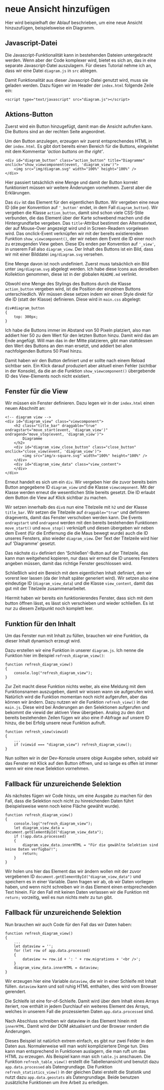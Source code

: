 # neue Ansicht hinzufügen

Hier wird beispielhaft der Ablauf beschrieben, um eine neue Ansicht hinzuzufügen, beispielsweise ein Diagramm.

## Javascript-Datei

Die Javascript-Funktionalität kann in bestehenden Dateien untergebracht werden. Wenn aber der Code komplexer wird, bietet es sich an, das in eine separate Javascript-Datei auszulagern. Für dieses Tutorial nehme ich an, dass wir eine Datei `diagram.js` in `src` ablegen.

Damit Funktionalität aus dieser Javascript-Datei genutzt wird, muss sie geladen werden. Dazu fügen wir im Header der `index.html` folgende Zeile ein:
```
<script type="text/javascript" src="diagram.js"></script>
```

## Aktions-Button

Zuerst wird ein Button hinzugefügt, damit man die Ansicht aufrufen kann. Die Buttons sind an der rechten Seite angeordnet.

Um den Button anzulegen, erzeugen wir zuerst entsprechendes HTML in der `index.html`. Es gibt dort bereits einen Bereich für die Buttons, eingeleitet mit dem Kommentar _'action buttons on the right'_.

```
<div id="diagram_button" class="action_button" title="Diagramme" onclick="show_viewcomponent(event, 'diagram_view')">
	<img src="img/diagram.svg" width="100%" height="100%" />
</div>
```
Hier passiert tatsächlich eine Menge und damit der Button korrekt funktioniert müssen wir weitere Änderungen vornehmen. Zuerst aber die Erklärungen.

Das `div` ist das Element für den eigentlichen Button. Wir vergeben eine neue ID (die per Konvention auf `'_button'` endet, in dem Fall `diagram_button`). Wir vergeben die Klasse `action_button`, damit sind schon viele CSS-Stile verbunden, die das Element über der Karte schwebend machen und die Hintergrundfarbe vergeben. Das `title`-Attribut bestimmt den Alternativtext, der auf Mouse-Over angezeigt wird und in Screen-Readern vorgelesen wird. Das onclick-Event verknüpfen wir mit der bereits existierenden Funktion `show_viewcomponent()`, der wir neben dem Event die ID einer noch zu erzeugenden View geben. Diese IDs enden per Konvention auf `'_view'`, in unserem Fall also `diagram_view`. Der Inhalt des Buttons ist ein Bild, dass wir mit einer Bilddatei `img/diagram.svg` versehen.

Eine Menge davon ist noch undefiniert. Zuerst muss tatsächlich ein Bild unter `img/diagram.svg` abgelegt werden. Ich habe diese Icons aus derselben Kollektion genommen, diese ist in der globalen `README.md` verlinkt.

Obwohl eine Menge des Stylings des Buttons durch die Klasse `action_button` vergeben wird, ist die Position der einzelnen Buttons unterschiedlich. Wir müssen diese setzen indem wir einen Style direkt für die ID (statt der Klasse) definieren. Diese wird in `main.css` abgelegt:
```
div#diagram_button
{
	top: 300px;
}
```
Ich habe die Buttons immer im Abstand von 50 Pixeln platziert, also man addiert hier 50 zu dem Wert für den letzten Button hinzu. Damit wird das am Ende angefügt. Will man das in der Mitte platzieren, gibt man stattdessen den Wert des Buttons an den man ersetzt, und addiert bei allen nachfolgenden Buttons 50 Pixel hinzu.

Damit haben wir den Button definiert und er sollte nach einem Reload sichtbar sein. Ein Klick darauf produziert aber aktuell einen Fehler (sichtbar in der Konsole), da die an die Funktion `show_viewcomponent()` übergebende ID des View-Elements noch nicht existiert.

## Fenster für die View

Wir müssen ein Fenster definieren. Dazu legen wir in der `index.html` einen neuen Abschnitt an:
```
<!-- diagram view -->
<div id="diagram_view" class="viewcomponent">
	<h2 class="title_bar" draggable="true" ondragstart="move_start(event, 'diagram_view')" ondragend="move_stop(event, 'diagram_view')">
		Diagramme
	</h2>
	<div id="diagram_view_close_button" class="close_button" onclick="close_view(event, 'diagram_view')">
		<img src="img/x-square.svg" width="100%" height="100%" />
	</div>
	<div id="diagram_view_data" class="view_content">
	</div>
</div>
```
Erneut handelt es sich um ein `div`. Wir vergeben hier die zuvor bereits beim Button angegebene ID `diagram_view` und die Klasse `viewcomponent`. Mit der Klasse werden erneut die wesentlichen Stile bereits gesetzt. Die ID erlaubt dem Button die View auf Klick sichtbar zu machen.

Wir setzen innerhalb des `div`s nun eine Titelzeile mit `h2` und der Klasse `title_bar`. Wir setzen die Titelzeile auf `draggable="true"` und definieren dragevents, damit das Fenster verschoben werden kann. Die Events `ondragstart` und `ondragend` werden mit den bereits bestehenden Funktionen `move_start()` und `move_stop()` verknüpft und diesen übergeben wir neben dem Event (für die Entfernung die die Maus bewegt wurde) auch die ID unseres Fensters, also wieder `diagram_view`. Der Text der Titelzeile wird hier auf 'Diagramme' gesetzt.

Das nächste `div` definiert den 'Schließen'-Button auf der Titelzeile, das kann man weitgehend kopieren, nur dass wir erneut die ID unseres Fensters angeben müssen, damit das richtige Fenster geschlossen wird.

Schließlich wird ein Bereich mit dem eigentlichen Inhalt definiert, den wir vorerst leer lassen (da der Inhalt später generiert wird). Wir setzen also eine eindeutige ID (`diagram_view_data`) und die Klasse `view_content`, damit das gut mit der Titelzeile zusammenarbeitet.

Hiermit haben wir bereits ein funktionierendes Fenster, dass sich mit dem button öffnen lässt, es lässt sich verschieben und wieder schließen. Es ist nur zu diesem Zeitpunkt noch komplett leer.

## Funktion für den Inhalt

Um das Fenster nun mit Inhalt zu füllen, brauchen wir eine Funktion, da dieser Inhalt dynamisch erzeugt wird.

Dazu erstellen wir eine Funktion in unserer `diagram.js`. Ich nenne die Funktion hier im Beispiel `refresh_diagram_view()`:

```
function refresh_diagram_view()
{
	console.log("refresh_diagram_view");
}
```

Zur Zeit macht diese Funktion nichts weiter, als eine Meldung mit dem Funktionsnamen auszugeben, damit wir wissen wann sie aufgerufen wird. Natürlich wird die Funktion momentan noch nicht aufgerufen, aber das können wir ändern. Dazu nutzen wir die Funktion `refresh_view()` in der `main.js`. Diese wird bei Änderungen an den Selektionen aufgerufen und bekommt die viewid der aktiven View übergeben. Analog zu den dort bereits bestehenden Zeilen fügen wir also eine if-Abfrage auf unsere ID hinzu, die bei Erfolg unsere neue Funktion aufruft.

```
function refresh_view(viewid)
{
	...
	if (viewid === "diagram_view") refresh_diagram_view();
}
```

Nun sollten wir in der Dev-Konsole unsere obige Ausgabe sehen, sobald wir das Fenster mit Klick auf den Button öffnen, und so lange es offen ist immer wenn wir eine neue Selektion vornehmen.

## Fallback für unzureichende Selektion

Als nächstes fügen wir Code hinzu, um eine Ausgabe zu machen für den Fall, dass die Selektion noch nicht zu hinreichenden Daten führt (beispielsweise wenn noch keine Fläche gewählt wurde).

```
function refresh_diagram_view()
{
	console.log("refresh_diagram_view");
	let diagram_view_data = document.getElementById("diagram_view_data");
	if (!app.data.processed)
	{
		diagram_view_data.innerHTML = "Für die gewählte Selektion sind keine Daten verfügbar!";
		return;
	}
}
```

Wir holen uns hier das Element das wir ändern wollen mit der zuvor vergebenen ID `document.getElementById("diagram_view_data")` und speichern es in einer Variable. Dann fragen wir ab, ob wir Daten vorliegen haben, und wenn nicht schreiben wir in das Element einen entsprechenden Text hinein. Für den Fall mit keinen Daten verlassen wir die Funktion mit `return;` vorzeitig, weil es nun nichts mehr zu tun gibt.

## Fallback für unzureichende Selektion

Nun brauchen wir auch Code für den Fall das wir Daten haben:

```
function refresh_diagram_view()
{
	...
	let dataview = '';
	for (let row of app.data.processed)
	{
		dataview += row.id + ': ' + row.migrations + '<br />';
	}
	diagram_view_data.innerHTML = dataview;
}
```

Wir erzeugen hier eine Variable `dataview`, die wir in einer Schleife mit Inhalt füllen. `dataview` kann und soll ruhig HTML enthalten, dies wird vom Browser gerendert.

Die Schleife ist eine for-of-Schleife. Damit wird über dem Inhalt eines Arrays iteriert, row enthält in jedem Durchlauf ein weiteres Element des Arrays, welches in unserem Fall die prozessierten Daten `app.data.processed` sind.

Nach Abschluss schreiben wir dataview in das Element hinein mit `innerHTML`. Damit wird der DOM aktualisiert und der Browser rendert die Änderungen.

Dieses Beispiel ist natürlich extrem einfach, es gibt nur zwei Felder in den Daten aus. Normalerweise will man wohl kompliziertere Dinge tun. Dies kann man entsprechend in Funktionen auslagern, die man ruft um das HTML zu erzeugen. Als Beispiel kann man sich `table.js` anschauen. Die Funktion `refresh_table_view()` erstellt die Tabellenansicht und benutzt dazu `app.data.processed` als Datengrundlage. Die Funktion `refresh_statistics_view()` in der gleichen Datei erstellt die Statistik und nutzt dazu `app.data.geostats` als Datengrundlage. Beide benutzen zusätzliche Funktionen um ihre Arbeit zu erledigen.